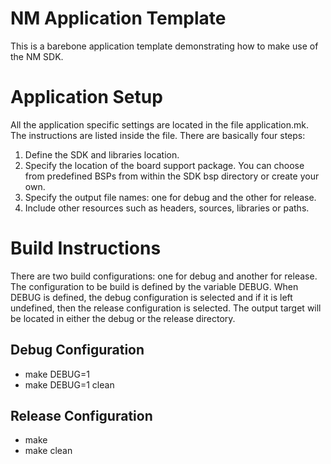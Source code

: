 # NM Application Template

This is a barebone application template demonstrating how to make use of the NM SDK.

# Application Setup

All the application specific settings are located in the file application.mk.  The
instructions are listed inside the file.  There are basically four steps:

1. Define the SDK and libraries location.
2. Specify the location of the board support package.  You can choose from predefined
BSPs from within the SDK bsp directory or create your own.
3. Specify the output file names: one for debug and the other for release.
4. Include other resources such as headers, sources, libraries or paths.

# Build Instructions

There are two build configurations: one for debug and another for release.  The
configuration to be build is defined by the variable DEBUG.  When DEBUG is defined,
the debug configuration is selected and if it is left undefined, then the release
configuration is selected.  The output target will be located in either the debug or
the release directory.

## Debug Configuration
* make DEBUG=1
* make DEBUG=1 clean

## Release Configuration
* make
* make clean
